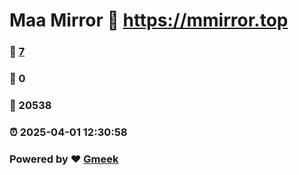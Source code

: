 # Maa Mirror :link: https://mmirror.top 
### :page_facing_up: [7](https://mmirror.top/tag.html) 
### :speech_balloon: 0 
### :hibiscus: 20538 
### :alarm_clock: 2025-04-01 12:30:58 
### Powered by :heart: [Gmeek](https://github.com/Meekdai/Gmeek)
